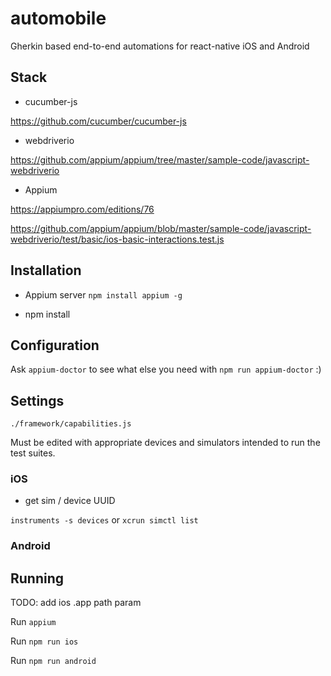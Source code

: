 # automobile

Gherkin based end-to-end automations for react-native iOS and Android

## Stack

- cucumber-js

https://github.com/cucumber/cucumber-js

- webdriverio

https://github.com/appium/appium/tree/master/sample-code/javascript-webdriverio

- Appium

https://appiumpro.com/editions/76

https://github.com/appium/appium/blob/master/sample-code/javascript-webdriverio/test/basic/ios-basic-interactions.test.js

## Installation

- Appium server `npm install appium -g`

- npm install

## Configuration

Ask `appium-doctor` to see what else you need with `npm run appium-doctor` :)

## Settings

`./framework/capabilities.js`

Must be edited with appropriate devices and simulators intended to run the test suites.

### iOS

- get sim / device UUID

`instruments -s devices` or `xcrun simctl list`

### Android


## Running

TODO: add ios .app path param

Run `appium`

Run `npm run ios`

Run `npm run android`